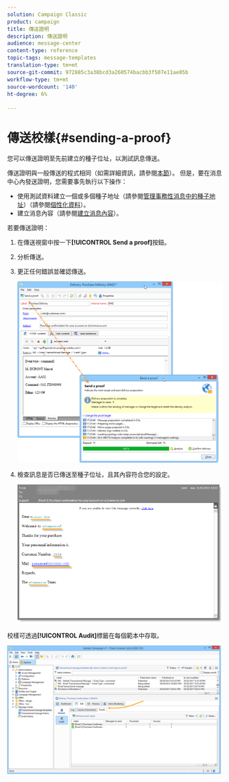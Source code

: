 ```yaml
---
solution: Campaign Classic
product: campaign
title: 傳送證明
description: 傳送證明
audience: message-center
content-type: reference
topic-tags: message-templates
translation-type: tm+mt
source-git-commit: 972885c3a38bcd3a260574bacbb3f507e11ae05b
workflow-type: tm+mt
source-wordcount: '140'
ht-degree: 6%

---
```



# 傳送校樣{#sending-a-proof}

您可以傳送證明至先前建立的種子位址，以測試訊息傳送。

傳送證明與一般傳送的程式相同（如需詳細資訊，請參閱[本節](../../delivery/using/steps-validating-the-delivery.md#sending-a-proof)）。 但是，要在消息中心內發送證明，您需要事先執行以下操作：

* 使用測試資料建立一個或多個種子地址（請參閱[管理事務性消息中的種子地址](../../message-center/using/managing-seed-addresses-in-transactional-messages.md)）（請參閱[個性化資料](../../message-center/using/personalization-data.md)）。
* 建立消息內容（請參閱[建立消息內容](../../message-center/using/creating-message-content.md)）。

若要傳送證明：

1. 在傳送視窗中按一下&#x200B;**[!UICONTROL Send a proof]**&#x200B;按鈕。
1. 分析傳送。
1. 更正任何錯誤並確認傳送。

   ![](assets/messagecenter_send_proof_001.png)

1. 檢查訊息是否已傳送至種子位址，且其內容符合您的設定。

   ![](assets/messagecenter_send_proof_002.png)

校樣可透過&#x200B;**[!UICONTROL Audit]**&#x200B;標籤在每個範本中存取。

![](assets/messagecenter_send_proof_003.png)

